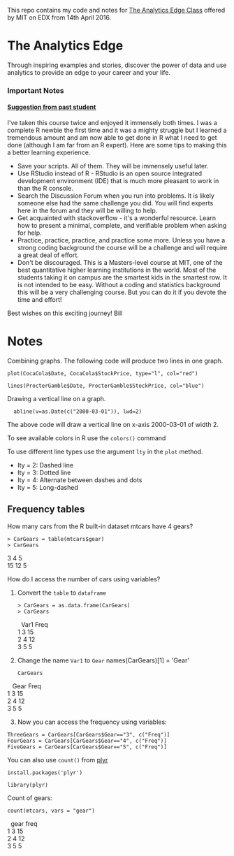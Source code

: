 
This repo contains my code and notes for [The Analytics Edge Class](https://www.edx.org/course/analytics-edge-mitx-15-071x-2#!) offered by MIT on EDX from 14th April 2016.

# The Analytics Edge

Through inspiring examples and stories, discover the power of data and use analytics to provide an edge to your career and your life.

### Important Notes

#### [Suggestion from past student](https://courses.edx.org/courses/course-v1:MITx+15.071x_3+1T2016/discussion/forum/i4x-MITx-15.071x_2-course-1T2015/threads/570d0b84209a65053f000312)
I've taken this course twice and enjoyed it immensely both times. I was a complete R newbie the first time and it was a mighty struggle but I learned a tremendous amount and am now able to get done in R what I need to get done (although I am far from an R expert).
Here are some tips to making this a better learning experience.

* Save your scripts. All of them. They will be immensely useful later.
* Use RStudio instead of R - RStudio is an open source integrated development environment (IDE) that is much more pleasant to work in than the R console.
* Search the Discussion Forum when you run into problems. It is likely someone else had the same challenge you did.
You will find experts here in the forum and they will be willing to help.
* Get acquainted with stackoverflow - it's a wonderful resource.
Learn how to present a minimal, complete, and verifiable problem when asking for help.
* Practice, practice, practice, and practice some more. Unless you have a strong coding background the course will be a challenge and will require a great deal of effort.
* Don't be discouraged. This is a Masters-level course at MIT, one of the best quantitative higher learning institutions in the world. Most of the students taking it on campus are the smartest kids in the smartest row. It is not intended to be easy. Without a coding and statistics background this will be a very challenging course.
But you can do it if you devote the time and effort!

Best wishes on this exciting journey!
Bill

# Notes
Combining graphs.
The following code will produce two lines in one graph.

```
plot(CocaCola$Date, CocaCola$StockPrice, type="l", col="red")

lines(ProcterGamble$Date, ProcterGamble$StockPrice, col="blue")
```

Drawing a vertical line on a graph.
```
  abline(v=as.Date(c("2000-03-01")), lwd=2)
```

The above code will draw a vertical line on x-axis 2000-03-01 of width 2.

To see available colors in R use the `colors()` command

To use different line types use the argument `lty` in the `plot` method.

- lty = 2: Dashed line
- lty = 3: Dotted line
- lty = 4: Alternate between dashes and dots
- lty = 5: Long-dashed

## Frequency tables

How many cars from the R built-in dataset mtcars have 4 gears?

```
> CarGears = table(mtcars$gear)
> CarGears
```

 3  4  5\
15 12  5

How do I access the number of cars using variables?

1. Convert the `table` to `dataframe`
    ```
    > CarGears = as.data.frame(CarGears)
    > CarGears
    ```

    &nbsp;&nbsp;Var1 Freq\
    1    3   15\
    2    4   12\
    3    5    5

2. Change the name `Var1` to `Gear`
    names(CarGears)[1] = 'Gear'
    ```
    CarGears
    ```

&nbsp;&nbsp;   Gear Freq\
1    3   15\
2    4   12\
3    5    5

3. Now you can access the frequency using variables:
  ```
  ThreeGears = CarGears[CarGears$Gear=="3", c("Freq")]
  FourGears = CarGears[CarGears$Gear=="4", c("Freq")]
  FiveGears = CarGears[CarGears$Gear=="5", c("Freq")]
  ```

You can also use `count()` from [plyr](https://cran.r-project.org/web/packages/plyr/plyr.pdf)

`install.packages('plyr')`

`library(plyr)`

 Count of gears:

`count(mtcars, vars = "gear")`

&nbsp;&nbsp;gear freq\
1    3   15\
2    4   12\
3    5    5
